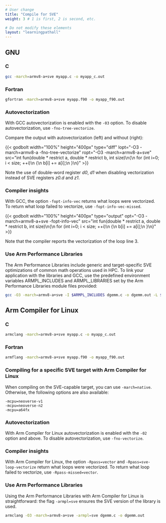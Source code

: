 ```yaml
---
# User change
title: "Compile for SVE"
weight: 3 # 1 is first, 2 is second, etc.

# Do not modify these elements
layout: "learningpathall"
---
```


## GNU

### C

```bash
gcc -march=armv8-a+sve myapp.c -o myapp_c.out
```

### Fortran

```bash
gfortran -march=armv8-a+sve myapp.f90 -o myapp_f90.out
```

### Autovectorization

With GCC autovectorization is enabled with the `-03` option. To disable autovectorization, use `-fno-tree-vectorize`.

Compare the output with autovectorization (left) and without (right):

{{< godbolt width="100%" height="400px" type="diff" lopt="-O3 -march=armv8-a -fno-tree-vectorize" ropt="-O3 -march=armv8-a+sve" src="int fun(double * restrict a, double * restrict b, int size)\n{\n  for (int i=0; i < size; ++i)\n  {\n    b[i] += a[i];\n  }\n}" >}}

Note the use of double-word register _d0_, _d1_ when disabling vectorization instead of SVE registers _z0.d_ and _z1_.

### Compiler insights

With GCC, the option `-fopt-info-vec` returns what loops were vectorized. To return what loop failed to vectorize, use `-fopt-info-vec-missed`.

{{< godbolt width="100%" height="400px" type="output" opt="-O3 -march=armv8-a+sve -fopt-info-vec" src="int fun(double * restrict a, double * restrict b, int size)\n{\n  for (int i=0; i < size; ++i)\n  {\n    b[i] += a[i];\n  }\n}" >}}

Note that the compiler reports the vectorization of the loop line 3.

### Use Arm Performance Libraries

The Arm Performance Libraries include generic and target-specific SVE optimizations of common math operations used in HPC. To link your application with the libraries and GCC, use the predefined environment variables ARMPL_INCLUDES and ARMPL_LIBRARIES set by the Arm Performance Libraries module files provided:

```bash
gcc -O3 -march=armv8-a+sve -I $ARMPL_INCLUDES dgemm.c -o dgemm.out -L $ARMPL_LIBRARIES -larmpl
```

## Arm Compiler for Linux

### C

```bash
armclang -march=armv8-a+sve myapp.c -o myapp_c.out
```

### Fortran

```bash
armflang -march=armv8-a+sve myapp.f90 -o myapp_f90.out
```

### Compiling for a specific SVE target with Arm Compiler for Linux

When compiling on the SVE-capable target, you can use `-march=native`. Otherwise, the following options are also available:

```console
-mcpu=neoverse-v1
-mcpu=neoverse-n2
-mcpu=a64fx
```

### Autovectorization

With Arm Compiler for Linux autovectorization is enabled with the `-02` option and above. To disable autovectorization, use `-fno-vectorize`.

### Compiler insights

With Arm Compiler for Linux, the option `-Rpass=vector` and `-Rpass=sve-loop-vectorize` return what loops were vectorized. To return what loop failed to vectorize, use `-Rpass-missed=vector`.

### Use Arm Performance Libraries

Using the Arm Performance Libraries with Arm Compiler for Linux is straightforward: the flag `-armpl=sve` ensures the SVE version of the library is used.

```bash
armclang -O3 -march=armv8-a+sve -armpl=sve dgemm.c -o dgemm.out
```
